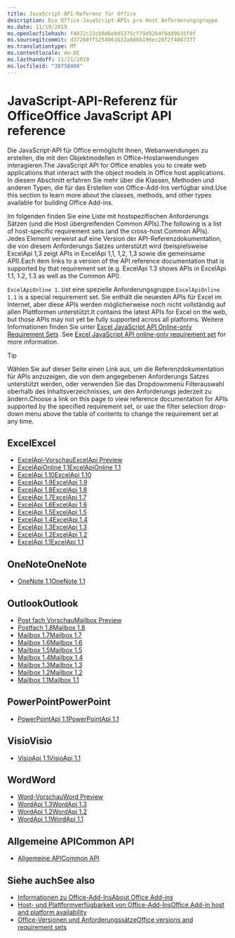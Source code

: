 ```yaml
---
title: JavaScript-API-Referenz für Office
description: Die Office-JavaScript-APIs pro Host Anforderungsgruppe
ms.date: 11/19/2019
ms.openlocfilehash: f4072c23cb0d6e0d5375cf79d92b4f6dd9b35f0f
ms.sourcegitcommit: d37268ff5254061632a886b196ec28f2f4087377
ms.translationtype: MT
ms.contentlocale: de-DE
ms.lasthandoff: 11/21/2019
ms.locfileid: "38758400"
---
```

# <a name="office-javascript-api-reference"></a><span data-ttu-id="a0800-103">JavaScript-API-Referenz für Office</span><span class="sxs-lookup"><span data-stu-id="a0800-103">Office JavaScript API reference</span></span>

<span data-ttu-id="a0800-104">Die JavaScript-API für Office ermöglicht Ihnen, Webanwendungen zu erstellen, die mit den Objektmodellen in Office-Hostanwendungen interagieren.</span><span class="sxs-lookup"><span data-stu-id="a0800-104">The JavaScript API for Office enables you to create web applications that interact with the object models in Office host applications.</span></span> <span data-ttu-id="a0800-105">In diesem Abschnitt erfahren Sie mehr über die Klassen, Methoden und anderen Typen, die für das Erstellen von Office-Add-Ins verfügbar sind.</span><span class="sxs-lookup"><span data-stu-id="a0800-105">Use this section to learn more about the classes, methods, and other types available for building Office Add-ins.</span></span>

<span data-ttu-id="a0800-106">Im folgenden finden Sie eine Liste mit hostspezifischen Anforderungs Sätzen (und die Host übergreifenden Common APIs).</span><span class="sxs-lookup"><span data-stu-id="a0800-106">The following is a list of host-specific requirement sets (and the cross-host Common APIs).</span></span> <span data-ttu-id="a0800-107">Jedes Element verweist auf eine Version der API-Referenzdokumentation, die von diesem Anforderungs Satzes unterstützt wird (beispielsweise ExcelApi 1,3 zeigt APIs in ExcelApi 1,1, 1,2, 1,3 sowie die gemeinsame API).</span><span class="sxs-lookup"><span data-stu-id="a0800-107">Each item links to a version of the API reference documentation that is supported by that requirement set (e.g. ExcelApi 1.3 shows APIs in ExcelApi 1.1, 1.2, 1.3 as well as the Common API).</span></span>

<span data-ttu-id="a0800-108">`ExcelApiOnline 1.1`ist eine spezielle Anforderungsgruppe.</span><span class="sxs-lookup"><span data-stu-id="a0800-108">`ExcelApiOnline 1.1` is a special requirement set.</span></span> <span data-ttu-id="a0800-109">Sie enthält die neuesten APIs für Excel im Internet, aber diese APIs werden möglicherweise noch nicht vollständig auf allen Plattformen unterstützt.</span><span class="sxs-lookup"><span data-stu-id="a0800-109">It contains the latest APIs for Excel on the web, but those APIs may not yet be fully supported across all platforms.</span></span> <span data-ttu-id="a0800-110">Weitere Informationen finden Sie unter [Excel JavaScript API Online-only Requirement Sets](/office/dev/add-ins/reference/requirement-sets/excel-api-online-requirement-set) .</span><span class="sxs-lookup"><span data-stu-id="a0800-110">See [Excel JavaScript API online-only requirement set](/office/dev/add-ins/reference/requirement-sets/excel-api-online-requirement-set) for more information.</span></span>

> [!TIP]
> <span data-ttu-id="a0800-111">Wählen Sie auf dieser Seite einen Link aus, um die Referenzdokumentation für APIs anzuzeigen, die von dem angegebenen Anforderungs Satzes unterstützt werden, oder verwenden Sie das Dropdownmenü Filterauswahl oberhalb des Inhaltsverzeichnisses, um den Anforderungs jederzeit zu ändern.</span><span class="sxs-lookup"><span data-stu-id="a0800-111">Choose a link on this page to view reference documentation for APIs supported by the specified requirement set, or use the filter selection drop-down menu above the table of contents to change the requirement set at any time.</span></span>

## <a name="excel"></a><span data-ttu-id="a0800-112">Excel</span><span class="sxs-lookup"><span data-stu-id="a0800-112">Excel</span></span>

- [<span data-ttu-id="a0800-113">ExcelApi-Vorschau</span><span class="sxs-lookup"><span data-stu-id="a0800-113">ExcelApi Preview</span></span>](/javascript/api/excel?view=excel-js-preview)
- [<span data-ttu-id="a0800-114">ExcelApiOnline 1,1</span><span class="sxs-lookup"><span data-stu-id="a0800-114">ExcelApiOnline 1.1</span></span>](/javascript/api/excel?view=excel-js-online)
- [<span data-ttu-id="a0800-115">ExcelApi 1.10</span><span class="sxs-lookup"><span data-stu-id="a0800-115">ExcelApi 1.10</span></span>](/javascript/api/excel?view=excel-js-1.10)
- [<span data-ttu-id="a0800-116">ExcelApi 1.9</span><span class="sxs-lookup"><span data-stu-id="a0800-116">ExcelApi 1.9</span></span>](/javascript/api/excel?view=excel-js-1.9)
- [<span data-ttu-id="a0800-117">ExcelApi 1.8</span><span class="sxs-lookup"><span data-stu-id="a0800-117">ExcelApi 1.8</span></span>](/javascript/api/excel?view=excel-js-1.8)
- [<span data-ttu-id="a0800-118">ExcelApi 1.7</span><span class="sxs-lookup"><span data-stu-id="a0800-118">ExcelApi 1.7</span></span>](/javascript/api/excel?view=excel-js-1.7)
- [<span data-ttu-id="a0800-119">ExcelApi 1.6</span><span class="sxs-lookup"><span data-stu-id="a0800-119">ExcelApi 1.6</span></span>](/javascript/api/excel?view=excel-js-1.6)
- [<span data-ttu-id="a0800-120">ExcelApi 1.5</span><span class="sxs-lookup"><span data-stu-id="a0800-120">ExcelApi 1.5</span></span>](/javascript/api/excel?view=excel-js-1.5)
- [<span data-ttu-id="a0800-121">ExcelApi 1.4</span><span class="sxs-lookup"><span data-stu-id="a0800-121">ExcelApi 1.4</span></span>](/javascript/api/excel?view=excel-js-1.4)
- [<span data-ttu-id="a0800-122">ExcelApi 1.3</span><span class="sxs-lookup"><span data-stu-id="a0800-122">ExcelApi 1.3</span></span>](/javascript/api/excel?view=excel-js-1.3)
- [<span data-ttu-id="a0800-123">ExcelApi 1.2</span><span class="sxs-lookup"><span data-stu-id="a0800-123">ExcelApi 1.2</span></span>](/javascript/api/excel?view=excel-js-1.2)
- [<span data-ttu-id="a0800-124">ExcelApi 1.1</span><span class="sxs-lookup"><span data-stu-id="a0800-124">ExcelApi 1.1</span></span>](/javascript/api/excel?view=excel-js-1.1)

## <a name="onenote"></a><span data-ttu-id="a0800-125">OneNote</span><span class="sxs-lookup"><span data-stu-id="a0800-125">OneNote</span></span>

- [<span data-ttu-id="a0800-126">OneNote 1,1</span><span class="sxs-lookup"><span data-stu-id="a0800-126">OneNote 1.1</span></span>](/javascript/api/onenote?view=onenote-js-1.1)

## <a name="outlook"></a><span data-ttu-id="a0800-127">Outlook</span><span class="sxs-lookup"><span data-stu-id="a0800-127">Outlook</span></span>

- [<span data-ttu-id="a0800-128">Post fach Vorschau</span><span class="sxs-lookup"><span data-stu-id="a0800-128">Mailbox Preview</span></span>](/javascript/api/outlook?view=outlook-js-preview)
- [<span data-ttu-id="a0800-129">Postfach 1.8</span><span class="sxs-lookup"><span data-stu-id="a0800-129">Mailbox 1.8</span></span>](/javascript/api/outlook?view=outlook-js-1.8)
- [<span data-ttu-id="a0800-130">Mailbox 1.7</span><span class="sxs-lookup"><span data-stu-id="a0800-130">Mailbox 1.7</span></span>](/javascript/api/outlook?view=outlook-js-1.7)
- [<span data-ttu-id="a0800-131">Mailbox 1.6</span><span class="sxs-lookup"><span data-stu-id="a0800-131">Mailbox 1.6</span></span>](/javascript/api/outlook?view=outlook-js-1.6)
- [<span data-ttu-id="a0800-132">Mailbox 1.5</span><span class="sxs-lookup"><span data-stu-id="a0800-132">Mailbox 1.5</span></span>](/javascript/api/outlook?view=outlook-js-1.5)
- [<span data-ttu-id="a0800-133">Mailbox 1.4</span><span class="sxs-lookup"><span data-stu-id="a0800-133">Mailbox 1.4</span></span>](/javascript/api/outlook?view=outlook-js-1.4)
- [<span data-ttu-id="a0800-134">Mailbox 1.3</span><span class="sxs-lookup"><span data-stu-id="a0800-134">Mailbox 1.3</span></span>](/javascript/api/outlook?view=outlook-js-1.3)
- [<span data-ttu-id="a0800-135">Mailbox 1.2</span><span class="sxs-lookup"><span data-stu-id="a0800-135">Mailbox 1.2</span></span>](/javascript/api/outlook?view=outlook-js-1.2)
- [<span data-ttu-id="a0800-136">Mailbox 1.1</span><span class="sxs-lookup"><span data-stu-id="a0800-136">Mailbox 1.1</span></span>](/javascript/api/outlook?view=outlook-js-1.1)

## <a name="powerpoint"></a><span data-ttu-id="a0800-137">PowerPoint</span><span class="sxs-lookup"><span data-stu-id="a0800-137">PowerPoint</span></span>

- [<span data-ttu-id="a0800-138">PowerPointApi 1.1</span><span class="sxs-lookup"><span data-stu-id="a0800-138">PowerPointApi 1.1</span></span>](/javascript/api/powerpoint?view=powerpoint-js-1.1)

## <a name="visio"></a><span data-ttu-id="a0800-139">Visio</span><span class="sxs-lookup"><span data-stu-id="a0800-139">Visio</span></span>

- [<span data-ttu-id="a0800-140">VisioApi 1,1</span><span class="sxs-lookup"><span data-stu-id="a0800-140">VisioApi 1.1</span></span>](/javascript/api/visio?view=visio-js-1.1)

## <a name="word"></a><span data-ttu-id="a0800-141">Word</span><span class="sxs-lookup"><span data-stu-id="a0800-141">Word</span></span>

- [<span data-ttu-id="a0800-142">Word-Vorschau</span><span class="sxs-lookup"><span data-stu-id="a0800-142">Word Preview</span></span>](/javascript/api/word?view=word-js-preview)
- [<span data-ttu-id="a0800-143">WordApi 1.3</span><span class="sxs-lookup"><span data-stu-id="a0800-143">WordApi 1.3</span></span>](/javascript/api/word?view=word-js-1.3)
- [<span data-ttu-id="a0800-144">WordApi 1.2</span><span class="sxs-lookup"><span data-stu-id="a0800-144">WordApi 1.2</span></span>](/javascript/api/word?view=word-js-1.2)
- [<span data-ttu-id="a0800-145">WordApi 1.1</span><span class="sxs-lookup"><span data-stu-id="a0800-145">WordApi 1.1</span></span>](/javascript/api/word?view=word-js-1.1)

## <a name="common-api"></a><span data-ttu-id="a0800-146">Allgemeine API</span><span class="sxs-lookup"><span data-stu-id="a0800-146">Common API</span></span>

- [<span data-ttu-id="a0800-147">Allgemeine API</span><span class="sxs-lookup"><span data-stu-id="a0800-147">Common API</span></span>](/javascript/api/office?view=common-js)

## <a name="see-also"></a><span data-ttu-id="a0800-148">Siehe auch</span><span class="sxs-lookup"><span data-stu-id="a0800-148">See also</span></span>

- [<span data-ttu-id="a0800-149">Informationen zu Office-Add-Ins</span><span class="sxs-lookup"><span data-stu-id="a0800-149">About Office Add-ins</span></span>](/office/dev/add-ins/overview)
- [<span data-ttu-id="a0800-150">Host- und Plattformverfügbarkeit von Office-Add-Ins</span><span class="sxs-lookup"><span data-stu-id="a0800-150">Office Add-in host and platform availability</span></span>](/office/dev/add-ins/overview/office-add-in-availability)
- [<span data-ttu-id="a0800-151">Office-Versionen und Anforderungssätze</span><span class="sxs-lookup"><span data-stu-id="a0800-151">Office versions and requirement sets</span></span>](/office/dev/add-ins/develop/office-versions-and-requirement-sets)
